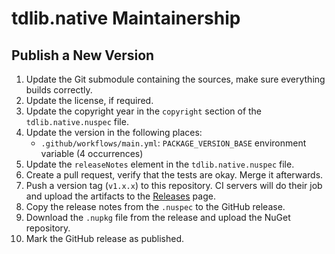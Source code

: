 tdlib.native Maintainership
===========================

Publish a New Version
---------------------

1. Update the Git submodule containing the sources, make sure everything builds correctly.
2. Update the license, if required.
3. Update the copyright year in the `copyright` section of the `tdlib.native.nuspec` file.
4. Update the version in the following places:
    - `.github/workflows/main.yml`: `PACKAGE_VERSION_BASE` environment variable (4 occurrences)
5. Update the `releaseNotes` element in the `tdlib.native.nuspec` file.
6. Create a pull request, verify that the tests are okay. Merge it afterwards.
7. Push a version tag (`v1.x.x`) to this repository. CI servers will do their job and upload the artifacts to the [Releases][releases] page.
8. Copy the release notes from the `.nuspec` to the GitHub release.
9. Download the `.nupkg` file from the release and upload the NuGet repository.
10. Mark the GitHub release as published.

[releases]: https://github.com/ForNeVeR/tdlib.native/releases
